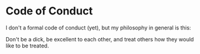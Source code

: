 # Code of Conduct

I don't a formal code of conduct (yet), but my philosophy in general is this:

Don't be a dick, be excellent to each other, and treat others how they would like to be treated.
